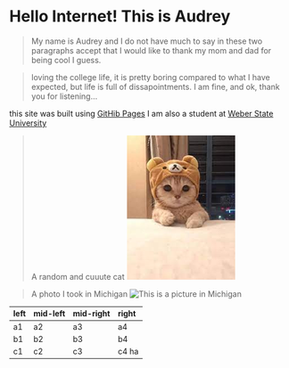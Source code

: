 # Hello Internet! This is Audrey
>My name is Audrey and I do not have much to say in these two paragraphs accept that I would like to thank my mom and dad for being cool I guess.

>loving the college life, it is pretty boring compared to what I have expected, but life is full of dissapointments. I am fine, and ok, thank you for listening...

this site was built using [GitHib Pages](https://pages.github.com/)
I am also a student at [Weber State University](https://www.weber.edu)

>A random and cuuute cat
![This is a random cat](images/cat.jpg)

>A photo I took in Michigan
![This is a picture in Michigan](images/IMG_20210714_173717030_MP.jpg)

|left|mid-left|mid-right|right|
|----|:-------|:--------|:----|
|a1  |a2      |a3       |a4   |
|b1  |b2      |b3       |b4   |
|c1  |c2      |c3       |c4 ha|